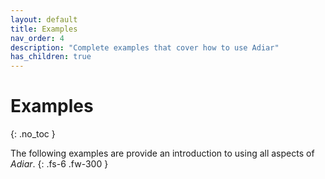 ```yaml
---
layout: default
title: Examples
nav_order: 4
description: "Complete examples that cover how to use Adiar"
has_children: true
---
```


# Examples
{: .no_toc }

The following examples are provide an introduction to using all aspects of
_Adiar_.
{: .fs-6 .fw-300 }
